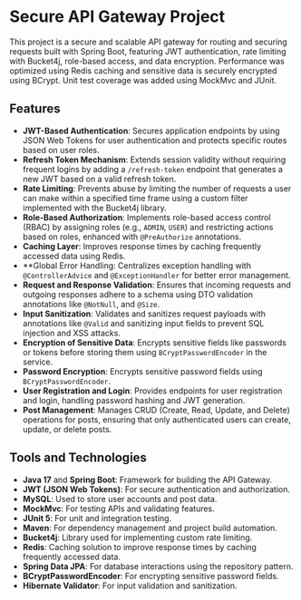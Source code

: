 # Secure API Gateway Project

This project is a secure and scalable API gateway for routing and securing requests built with Spring Boot, featuring JWT authentication, rate limiting with Bucket4j, role-based access, and data encryption. Performance was optimized using Redis caching and sensitive data is securely encrypted using BCrypt. Unit test coverage was added using MockMvc and JUnit.

## Features

- **JWT-Based Authentication**: Secures application endpoints by using JSON Web Tokens for user authentication and protects specific routes based on user roles.
- **Refresh Token Mechanism**: Extends session validity without requiring frequent logins by adding a `/refresh-token` endpoint that generates a new JWT based on a valid refresh token.
- **Rate Limiting**: Prevents abuse by limiting the number of requests a user can make within a specified time frame using a custom filter implemented with the Bucket4j library.
- **Role-Based Authorization**: Implements role-based access control (RBAC) by assigning roles (e.g., `ADMIN`, `USER`) and restricting actions based on roles, enhanced with `@PreAuthorize` annotations.
- **Caching Layer**: Improves response times by caching frequently accessed data using Redis.
- **Global Error Handling: Centralizes exception handling with `@ControllerAdvice` and `@ExceptionHandler` for better error management.
- **Request and Response Validation**: Ensures that incoming requests and outgoing responses adhere to a schema using DTO validation annotations like `@NotNull`, and `@Size`.
- **Input Sanitization**: Validates and sanitizes request payloads with annotations like `@Valid` and sanitizing input fields to prevent SQL injection and XSS attacks.
- **Encryption of Sensitive Data**: Encrypts sensitive fields like passwords or tokens before storing them using `BCryptPasswordEncoder` in the service.
- **Password Encryption**: Encrypts sensitive password fields using `BCryptPasswordEncoder`.
- **User Registration and Login**: Provides endpoints for user registration and login, handling password hashing and JWT generation.
- **Post Management**: Manages CRUD (Create, Read, Update, and Delete) operations for posts, ensuring that only authenticated users can create, update, or delete posts.

## Tools and Technologies

- **Java 17** and **Spring Boot**: Framework for building the API Gateway.
- **JWT (JSON Web Tokens)**: For secure authentication and authorization.
- **MySQL**: Used to store user accounts and post data.
- **MockMvc**: For testing APIs and validating features.
- **JUnit 5**: For unit and integration testing.
- **Maven**: For dependency management and project build automation.
- **Bucket4j**: Library used for implementing custom rate limiting.
- **Redis**: Caching solution to improve response times by caching frequently accessed data.
- **Spring Data JPA**: For database interactions using the repository pattern.
- **BCryptPasswordEncoder**: For encrypting sensitive password fields.
- **Hibernate Validator**: For input validation and sanitization.
